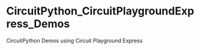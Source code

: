 # CircuitPython_CircuitPlaygroundExpress_Demos
CircuitPython Demos using Circuit Playground Express

